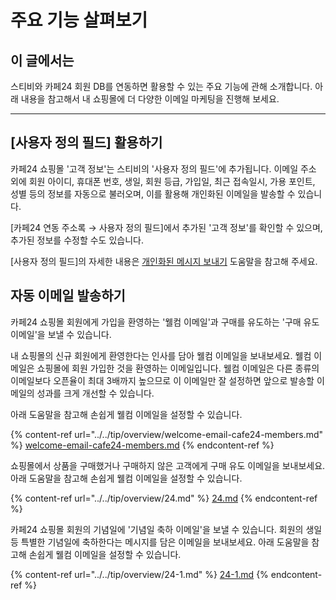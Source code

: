 # 주요 기능 살펴보기

## 이 글에서는 <a href="#h_01hrpa0pkny8acjcwwwe4fhzcv" id="h_01hrpa0pkny8acjcwwwe4fhzcv"></a>

스티비와 카페24 회원 DB를 연동하면 활용할 수 있는 주요 기능에 관해 소개합니다. 아래 내용을 참고해서 내 쇼핑몰에 더 다양한 이메일 마케팅을 진행해 보세요.

***

## \[사용자 정의 필드] 활용하기 <a href="#h_01hrpa0pkny8acjcwwwe4fhzcv" id="h_01hrpa0pkny8acjcwwwe4fhzcv"></a>

카페24 쇼핑몰 '고객 정보'는 스티비의 '사용자 정의 필드'에 추가됩니다. 이메일 주소 외에 회원 아이디,  휴대폰 번호, 생일, 회원 등급, 가입일, 최근 접속일시, 가용 포인트, 성별 등의 정보를 자동으로 불러오며, 이를 활용해 개인화된 이메일을 발송할 수 있습니다.

\[카페24 연동 주소록 → 사용자 정의 필드]에서 추가된 '고객 정보'를 확인할 수 있으며, 추가된 정보를 수정할 수도 있습니다.

\[사용자 정의 필드]의 자세한 내용은 [개인화된 메시지 보내기](../../email/edit/personalized-merge.md) 도움말을 참고해 주세요.&#x20;



## 자동 이메일 발송하기 <a href="#h_01hrpa0pkny8acjcwwwe4fhzcv" id="h_01hrpa0pkny8acjcwwwe4fhzcv"></a>

카페24 쇼핑몰 회원에게 가입을 환영하는 '웰컴 이메일'과 구매를 유도하는 '구매 유도 이메일'을 보낼 수 있습니다.&#x20;

내 쇼핑몰의 신규 회원에게 환영한다는 인사를 담아 웰컴 이메일을 보내보세요. 웰컴 이메일은 쇼핑몰에 회원 가입한 것을 환영하는 이메일입니다. 웰컴 이메일은 다른 종류의 이메일보다 오픈율이 최대 3배까지 높으므로 이 이메일만 잘 설정하면 앞으로 발송할 이메일의 성과를 크게 개선할 수 있습니다.

아래 도움말을 참고해 손쉽게 웰컴 이메일을 설정할 수 있습니다.

{% content-ref url="../../tip/overview/welcome-email-cafe24-members.md" %}
[welcome-email-cafe24-members.md](../../tip/overview/welcome-email-cafe24-members.md)
{% endcontent-ref %}



쇼핑몰에서 상품을 구매했거나 구매하지 않은 고객에게 구매 유도 이메일을 보내보세요. 아래 도움말을 참고해 손쉽게 웰컴 이메일을 설정할 수 있습니다.

{% content-ref url="../../tip/overview/24.md" %}
[24.md](../../tip/overview/24.md)
{% endcontent-ref %}



카페24 쇼핑몰 회원의 기념일에 '기념일 축하 이메일'을 보낼 수 있습니다. 회원의 생일 등 특별한 기념일에 축하한다는 메시지를 담은 이메일을 보내보세요. 아래 도움말을 참고해 손쉽게 웰컴 이메일을 설정할 수 있습니다.

{% content-ref url="../../tip/overview/24-1.md" %}
[24-1.md](../../tip/overview/24-1.md)
{% endcontent-ref %}
